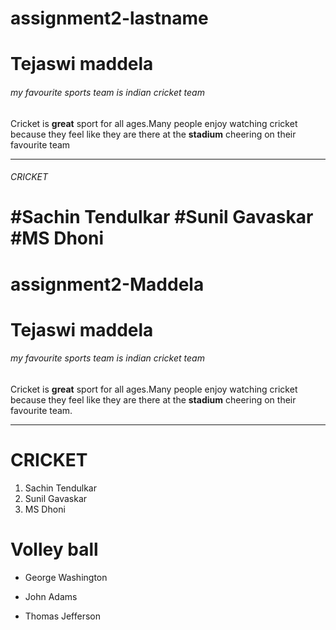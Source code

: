 # assignment2-lastname
# Tejaswi maddela 
###### my favourite sports team is indian cricket team
Cricket is **great** sport for all ages.Many people enjoy watching cricket because they feel like they are there at the **stadium** cheering on their favourite team
****
###### CRICKET
#Sachin Tendulkar
#Sunil Gavaskar
#MS Dhoni
=======
# assignment2-Maddela
# Tejaswi maddela 
###### my favourite sports team is indian cricket team

Cricket is **great** sport for all ages.Many people enjoy watching cricket because they feel like they are there at the **stadium** cheering on their favourite team.

*****

# CRICKET

1. Sachin Tendulkar
1. Sunil Gavaskar
1. MS Dhoni

# Volley ball

- George Washington
* John Adams
+ Thomas Jefferson

